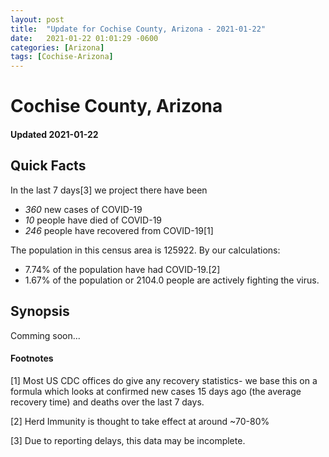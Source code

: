 ```yaml
---
layout: post
title:  "Update for Cochise County, Arizona - 2021-01-22"
date:   2021-01-22 01:01:29 -0600
categories: [Arizona]
tags: [Cochise-Arizona]
---
```


# Cochise County, Arizona
#### Updated 2021-01-22

## Quick Facts

In the last 7 days[3] we project there have been
- *360* new cases of COVID-19
- *10* people have died of COVID-19
- *246* people have recovered from COVID-19[1]

The population in this census area is 125922. By our calculations:
- 7.74% of the population have had COVID-19.[2]
- 1.67% of the population or 2104.0 people are actively fighting the virus.

## Synopsis

Comming soon...


#### Footnotes

[1] Most US CDC offices do give any recovery statistics- we base this on a formula which looks at confirmed new cases
15 days ago (the average recovery time) and deaths over the last 7 days.

[2] Herd Immunity is thought to take effect at around ~70-80%

[3] Due to reporting delays, this data may be incomplete.
 
    